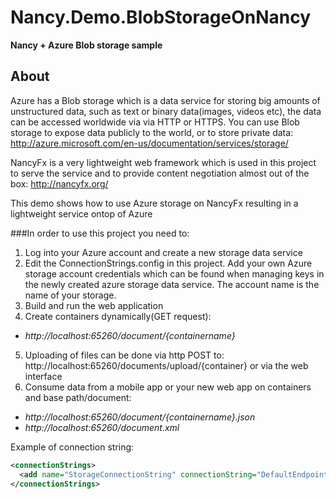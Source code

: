 # Nancy.Demo.BlobStorageOnNancy

**Nancy + Azure Blob storage sample**

## About
Azure has a Blob storage which is a data service for storing big amounts of unstructured data,
such as text or binary data(images, videos etc), the data can be accessed worldwide via via HTTP or HTTPS.
You can use Blob storage to expose data publicly to the world, or to store private data:
http://azure.microsoft.com/en-us/documentation/services/storage/

NancyFx is a very lightweight web framework which is used in this project to serve the service
and to provide content negotiation almost out of the box:
http://nancyfx.org/

This demo shows how to use Azure storage on NancyFx resulting in a lightweight service ontop of Azure

###In order to use this project you need to:
1. Log into your Azure account and create a new storage data service
2. Edit the ConnectionStrings.config in this project. Add your own Azure storage account
credentials which can be found when managing keys in the newly created azure storage data service. 
The account name is the name of your storage.
3. Build and run the web application
4. Create containers dynamically(GET request):
  - *http://localhost:65260/document/{containername}*
5. Uploading of files can be done via http POST to:
http://localhost:65260/documents/upload/{container} or via the web interface
6. Consume data from a mobile app or your new web app on containers and base path/document:
  - *http://localhost:65260/document/{containername}.json*
  - *http://localhost:65260/document.xml*

Example of connection string: 
```xml
<connectionStrings>
  <add name="StorageConnectionString" connectionString="DefaultEndpointsProtocol=https;AccountName=storagesample;AccountKey=KWPLd0r[...]DHptbeIHy5l/Yhg==" />
</connectionStrings>
```





